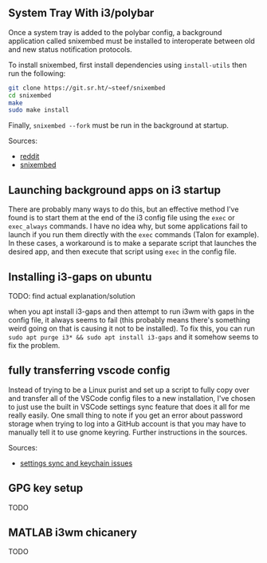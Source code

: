 ## System Tray With i3/polybar
Once a system tray is added to the polybar config, a background application called snixembed must be installed to interoperate between old and new status notification protocols.

To install snixembed, first install dependencies using `install-utils` then run the following:
```bash
git clone https://git.sr.ht/~steef/snixembed
cd snixembed
make
sudo make install
```

Finally, `snixembed --fork` must be run in the background at startup.

Sources: 
- [reddit](https://www.reddit.com/r/i3wm/comments/jmiuzs/i3_discord_tray_icon_not_showing/)
- [snixembed](https://git.sr.ht/~steef/snixembed)

## Launching background apps on i3 startup
There are probably many ways to do this, but an effective method I've found is to start them at the end of the i3 config file using the `exec` or `exec_always` commands. I have no idea why, but some applications fail to launch if you run them directly with the `exec` commands (Talon for example). In these cases, a workaround is to make a separate script that launches the desired app, and then execute that script using `exec` in the config file.

## Installing i3-gaps on ubuntu
TODO: find actual explanation/solution

when you apt install i3-gaps and then attempt to run i3wm with gaps in the config file, it always seems to fail (this probably means there's something weird going on that is causing it not to be installed). To fix this, you can run `sudo apt purge i3* && sudo apt install i3-gaps` and it somehow seems to fix the problem.

## fully transferring vscode config
Instead of trying to be a Linux purist and set up a script to fully copy over and transfer all of the VSCode config files to a new installation, I've chosen to just use the built in VSCode settings sync feature that does it all for me really easily. One small thing to note if you get an error about password storage when trying to log into a GitHub account is that you may have to manually tell it to use gnome keyring. Further instructions in the sources.

Sources:
- [settings sync and keychain issues](https://code.visualstudio.com/docs/editor/settings-sync)

## GPG key setup
TODO

## MATLAB i3wm chicanery
TODO
